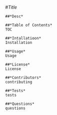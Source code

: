 #*Title* 

    ##*Desc*

    ##*Table of Contents*
    TOC
   
    ##*Intallatioon*
    Installation
    
    ##*Usage*
    Usage
    
    ##*License*
    License
    
    ##*Contributors*
    contributing
    
    ##*Tests*
    tests

    ##*Questions*
    questions
